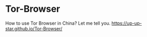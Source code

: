 # Tor-Browser
How to use Tor Browser in China?
Let me tell you.
https://up-up-star.github.io/Tor-Browser/
